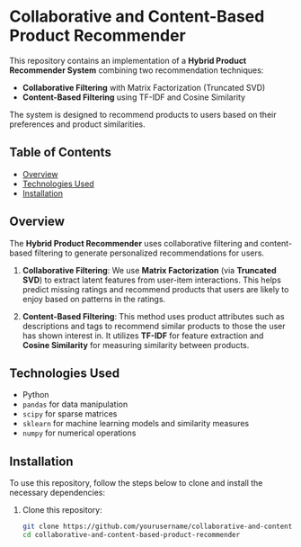 # Collaborative and Content-Based Product Recommender

This repository contains an implementation of a **Hybrid Product Recommender System** combining two recommendation techniques:
- **Collaborative Filtering** with Matrix Factorization (Truncated SVD)
- **Content-Based Filtering** using TF-IDF and Cosine Similarity

The system is designed to recommend products to users based on their preferences and product similarities.

## Table of Contents
- [Overview](#overview)
- [Technologies Used](#technologies-used)
- [Installation](#installation)

## Overview
The **Hybrid Product Recommender** uses collaborative filtering and content-based filtering to generate personalized recommendations for users.

1. **Collaborative Filtering**: We use **Matrix Factorization** (via **Truncated SVD**) to extract latent features from user-item interactions. This helps predict missing ratings and recommend products that users are likely to enjoy based on patterns in the ratings.
   
2. **Content-Based Filtering**: This method uses product attributes such as descriptions and tags to recommend similar products to those the user has shown interest in. It utilizes **TF-IDF** for feature extraction and **Cosine Similarity** for measuring similarity between products.

## Technologies Used
- Python
- `pandas` for data manipulation
- `scipy` for sparse matrices
- `sklearn` for machine learning models and similarity measures
- `numpy` for numerical operations

## Installation

To use this repository, follow the steps below to clone and install the necessary dependencies:

1. Clone this repository:
   ```bash
   git clone https://github.com/yourusername/collaborative-and-content-based-product-recommender.git
   cd collaborative-and-content-based-product-recommender
